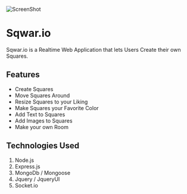 ![ScreenShot](https://image.ibb.co/npammR/Screen_Shot_2017_10_19_at_5_15_04_PM.png)

# Sqwar.io
Sqwar.io is a Realtime Web Application that lets Users Create their own Squares.

## Features
- Create Squares
- Move Squares Around
- Resize Squares to your Liking
- Make Squares your Favorite Color
- Add Text to Squares
- Add Images to Squares
- Make your own Room

## Technologies Used
1. Node.js
2. Express.js
3. MongoDb / Mongoose
4. Jquery / JqueryUI
5. Socket.io
